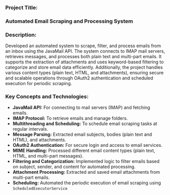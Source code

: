 ### **Project Title:**
### **Automated Email Scraping and Processing System**
### **Description:**
Developed an automated system to scrape, filter, and process emails from an inbox using the JavaMail API. The system connects to
IMAP mail servers, retrieves messages, and processes both plain text and multi-part emails. It supports the extraction of attachments
and uses keyword-based filtering to categorize and store email data efficiently. Additionally, the project handles various content types
(plain text, HTML, and attachments), ensuring secure and scalable operations through OAuth2 authentication and scheduled execution
for periodic scraping.
### **Key Concepts and Technologies:**
- **JavaMail API:** For connecting to mail servers (IMAP) and fetching emails.
- **IMAP Protocol:** To retrieve emails and manage folders.
- **Multithreading and Scheduling:** To schedule email scraping tasks at regular intervals.
- **Message Parsing:** Extracted email subjects, bodies (plain text and HTML), and attachments.
- **OAuth2 Authentication:** For secure login and access to email services.
- **MIME Handling:** Processed different email content types (plain text, HTML, and multi-part messages).
- **Filtering and Categorization:** Implemented logic to filter emails based on subject, sender, and content for automated processing.
- **Attachment Processing:** Extracted and saved email attachments from multi-part emails.
- **Scheduling:** Automated the periodic execution of email scraping using `ScheduledExecutorService`
